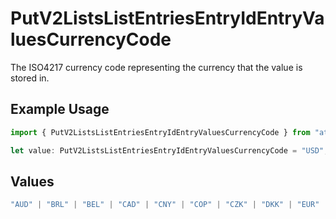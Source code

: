 # PutV2ListsListEntriesEntryIdEntryValuesCurrencyCode

The ISO4217 currency code representing the currency that the value is stored in.

## Example Usage

```typescript
import { PutV2ListsListEntriesEntryIdEntryValuesCurrencyCode } from "attio-js/models/operations";

let value: PutV2ListsListEntriesEntryIdEntryValuesCurrencyCode = "USD";
```

## Values

```typescript
"AUD" | "BRL" | "BEL" | "CAD" | "CNY" | "COP" | "CZK" | "DKK" | "EUR" | "HKD" | "ISK" | "INR" | "ILS" | "JPY" | "KRW" | "MYR" | "MXN" | "NTD" | "NZD" | "NGN" | "NOK" | "XPF" | "PEN" | "PHP" | "PLN" | "GBP" | "SAR" | "SGD" | "ZAR" | "SEK" | "CHF" | "AED" | "USD"
```